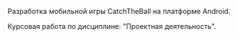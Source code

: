 Разработка мобильной игры CatchTheBall на платформе Android.

Курсовая работа по дисциплине: "Проектная деятельность".
